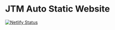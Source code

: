 # JTM Auto Static Website

[![Netlify Status](https://api.netlify.com/api/v1/badges/a087c59c-094b-401d-b86f-080c7055a8e7/deploy-status)](https://app.netlify.com/sites/jtmauto/deploys)

